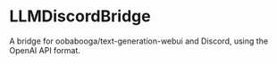 # LLMDiscordBridge
A bridge for oobabooga/text-generation-webui and Discord, using the OpenAI API format.
